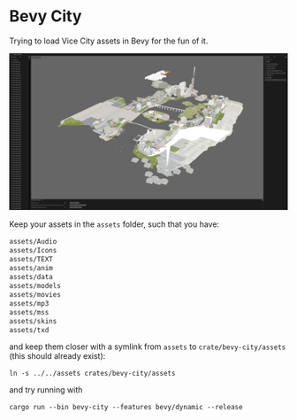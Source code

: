# Bevy City

Trying to load Vice City assets in Bevy for the fun of it.

![WIP of the loaded map with broken geometry and textures](wip.png)

Keep your assets in the `assets` folder, such that you have:

    assets/Audio
    assets/Icons
    assets/TEXT
    assets/anim
    assets/data
    assets/models
    assets/movies
    assets/mp3
    assets/mss
    assets/skins
    assets/txd

and keep them closer with a symlink from `assets` to `crate/bevy-city/assets` (this should already exist):

    ln -s ../../assets crates/bevy-city/assets

and try running with

    cargo run --bin bevy-city --features bevy/dynamic --release
